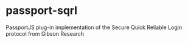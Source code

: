 # passport-sqrl
PassportJS plug-in implementation of the Secure Quick Reliable Login protocol from Gibson Research
